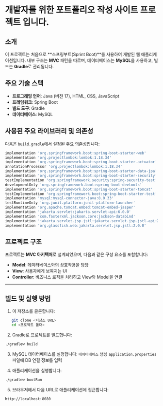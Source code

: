 # 개발자를 위한 포트폴리오 작성 사이트 프로젝트 입니다.

## 소개
이 프로젝트는 처음으로 **스프링부트(Sprint Boot)**를 사용하여 개발된 웹 애플리케이션입니다. 내부 구조는 **MVC** 패턴을 따르며, 데이터베이스는 **MySQL**을 사용하고, 빌드는 **Gradle**로 관리됩니다.

## 주요 기술 스택
- **프로그래밍 언어**: Java (버전 17), HTML, CSS, JavaScript
- **프레임워크**: Spring Boot
- **빌드 도구**: Gradle
- **데이터베이스**: MySQL

## 사용된 주요 라이브러리 및 의존성
다음은 `build.gradle`에서 설정된 주요 의존성입니다:

```gradle
implementation 'org.springframework.boot:spring-boot-starter-web'
implementation 'org.projectlombok:lombok:1.18.34'
implementation 'org.springframework.boot:spring-boot-starter-actuator'
annotationProcessor 'org.projectlombok:lombok:1.18.34'
implementation 'org.springframework.boot:spring-boot-starter-data-jpa'
implementation 'org.springframework.boot:spring-boot-starter-security'
testImplementation 'org.springframework.security:spring-security-test'
developmentOnly 'org.springframework.boot:spring-boot-devtools'
implementation 'org.springframework.boot:spring-boot-starter-tomcat'
testImplementation 'org.springframework.boot:spring-boot-starter-test'
implementation 'mysql:mysql-connector-java:8.0.33'
testRuntimeOnly 'org.junit.platform:junit-platform-launcher'
implementation 'org.apache.tomcat.embed:tomcat-embed-jasper'
implementation 'jakarta.servlet:jakarta.servlet-api:6.0.0'
implementation 'com.fasterxml.jackson.core:jackson-databind'
implementation 'jakarta.servlet.jsp.jstl:jakarta.servlet.jsp.jstl-api:2.0.0'
implementation 'org.glassfish.web:jakarta.servlet.jsp.jstl:2.0.0'
```

## 프로젝트 구조
프로젝트는 **MVC 아키텍처**로 설계되었으며, 다음과 같은 구성 요소를 포함합니다:

- **Model**: 데이터베이스와의 상호작용을 담당
- **View**: 사용자에게 보여지는 UI
- **Controller**: 비즈니스 로직을 처리하고 View와 Model을 연결

---

## 빌드 및 실행 방법
1. 이 저장소를 클론합니다:
```bash
   git clone <저장소 URL>
   cd <프로젝트 폴더>
```

2. Gradle로 프로젝트를 빌드합니다:
  ```bash
  ./gradlew build
  ```

3. MySQL 데이터베이스를 설정합니다:
  `데이터베이스` 생성
  `application.properties` 파일에 DB 연결 정보를 입력

4. 애플리케이션을 실행합니다:
  ```bash
  ./gradlew bootRun
  ```

5. 브라우저에서 다음 URL로 애플리케이션에 접근합니다:
  ``` 
  http://localhost:8080
  ```
